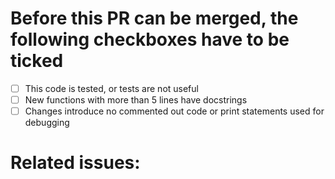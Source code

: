 # Before this PR can be merged, the following checkboxes have to be ticked


- [ ] This code is tested, or tests are not useful
- [ ] New functions with more than 5 lines have docstrings
- [ ] Changes introduce no commented out code or print statements used for debugging

# Related issues:
<!-- list of issue closing directives
     e.g. - Closes #999
-->
